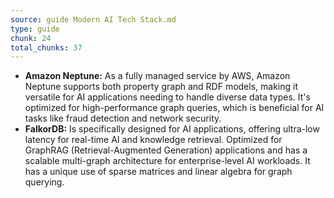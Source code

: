 ```yaml
---
source: guide Modern AI Tech Stack.md
type: guide
chunk: 24
total_chunks: 37
---
```


* **Amazon Neptune:** As a fully managed service by AWS, Amazon Neptune supports both property graph and RDF models, making it versatile for AI applications needing to handle diverse data types. It's optimized for high-performance graph queries, which is beneficial for AI tasks like fraud detection and network security.
* **FalkorDB:** Is specifically designed for AI applications, offering ultra-low latency for real-time AI and knowledge retrieval. Optimized for GraphRAG (Retrieval-Augmented Generation) applications and has a scalable multi-graph architecture for enterprise-level AI workloads. It has a unique use of sparse matrices and linear algebra for graph querying.
